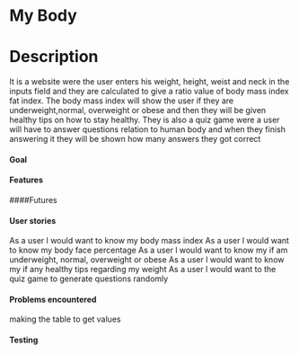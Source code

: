 # My Body 
# Description 
It is a website were the user enters his weight, height, weist and neck in the inputs field and they are calculated to give a ratio value of body mass index fat index. The body mass index will show the user if they are underweight,normal, overweight or obese and then they will be given healthy tips on how to stay healthy. 
They is also a quiz game were a user will  have to answer questions relation to human body and when they finish answering it they will be shown how many answers they got correct

#### Goal

#### Features

####Futures

#### User stories
As a user l would want to know my body mass index
As a user l would want to know my body face percentage 
As a user l would want to know my if am underweight, normal, overweight or obese
As a user l would want to know my if any healthy tips regarding my weight 
As a user l would want to the quiz game to generate questions randomly

#### Problems encountered
making the table to get values

#### Testing

